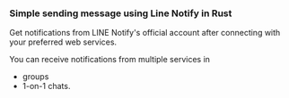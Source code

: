 ### Simple sending message using Line Notify in Rust

Get notifications from LINE Notify's official account after connecting with your preferred web services.

You can receive notifications from multiple services in

- groups
- 1-on-1 chats.
